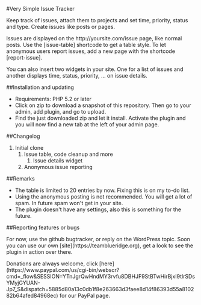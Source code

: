 #Very Simple Issue Tracker
<p>Keep track of issues, attach them to projects and set time, priority, status and type. Create issues like posts or pages.</p>
<p>Issues are displayed on the http://yoursite.com/issue page, like normal posts. Use the [issue-table] shortcode to get a table style.
To let anonymous users report issues, add a new page with the shortcode [report-issue].</p>
<p>You can also insert two widgets in your site. One for a list of issues and another displays time, status, priority, ... on issue details.</p>

##Installation and updating
- Requirements: PHP 5.2 or later
- Click on zip to download a snapshot of this repository. Then go to your admin, add plugin, and go to upload.
- Find the just downloaded zip and let it install. Activate the plugin and you will now find a new tab at the left of your admin page.

##Changelog
1. Initial clone
	1. Issue table, code cleanup and more
		1. Issue details widget	
	2. Anonymous issue reporting

##Remarks
- The table is limited to 20 entries by now. Fixing this is on my to-do list.
- Using the anonymous posting is not recommended. You will get a lot of spam. In future spam won't get in your site.
- The plugin doesn't have any settings, also this is something for the future.

##Reporting features or bugs
<p>For now, use the github bugtracker, or reply on the WordPress topic. Soon you can use our own [site](https://teamblueridge.org), get a look to see the plugin in action over there.</p>
<p>Donations are always welcome, click [here](https://www.paypal.com/us/cgi-bin/webscr?cmd=_flow&SESSION=YTnJgrQwHndMY3rvfu8DBHJF9StBTwHirBjxI9tlrSDsYMyjGYUAN-Jp7_S&dispatch=5885d80a13c0db1f8e263663d3faee8d14f86393d55a810282b64afed84968ec) for our PayPal page.</p> 